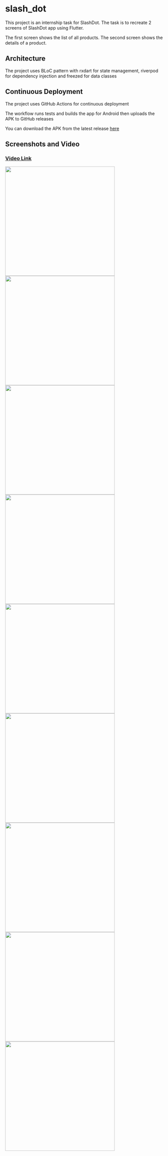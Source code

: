 # slash_dot

This project is an internship task for SlashDot. The task is to recreate 2 screens of SlashDot app using Flutter.

The first screen shows the list of all products. The second screen shows the details of a product.

## Architecture

The project uses BLoC pattern with rxdart for state management, riverpod for dependency injection and freezed for data classes

## Continuous Deployment

The project uses GitHub Actions for continuous deployment

The workflow runs tests and builds the app for Android then uploads the APK to GitHub releases

You can download the APK from the latest release [here](https://github.com/Andrew-Bekhiet/slash_dot/releases/latest)

## Screenshots and Video

### [Video Link](screenshots/video.mp4)

<img src="screenshots/1.png" width="350">
<img src="screenshots/2.png" width="350">
<img src="screenshots/3.png" width="350">
<img src="screenshots/4.png" width="350">
<img src="screenshots/5.png" width="350">
<img src="screenshots/6.png" width="350">
<img src="screenshots/7.png" width="350">
<img src="screenshots/8.png" width="350">
<img src="screenshots/9.png" width="350">
